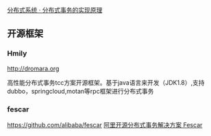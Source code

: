 [分布式系统 · 分布式事务的实现原理](https://mp.weixin.qq.com/s/qbxk1YTHgEFX0H710qe46Q)

## 开源框架
### Hmily

http://dromara.org

高性能分布式事务tcc方案开源框架。基于java语言来开发（JDK1.8）,支持dubbo，springcloud,motan等rpc框架进行分布式事务

### fescar
https://github.com/alibaba/fescar
[阿里开源分布式事务解决方案 Fescar](https://mp.weixin.qq.com/s/TFGRcHV6EgeLB45OEJPRXw)